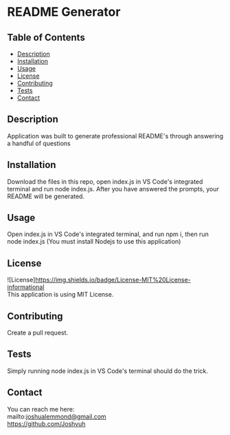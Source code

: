 # README Generator

  ## Table of Contents
  
  - [Description](#description)
  - [Installation](#installation)
  - [Usage](#usage)
  - [License](#license)
  - [Contributing](#contributing)
  - [Tests](#tests)
  - [Contact](#contact)

  ## Description
  
  Application was built to generate professional README's through answering a handful of questions
  
  ## Installation
  
  Download the files in this repo, open index.js in VS Code's integrated terminal and run node index.js. After you have answered the prompts, your README will be generated.
  
  ## Usage
  
  Open index.js in VS Code's integrated terminal, and run npm i, then run node index.js (You must install Nodejs to use this application)

  ## License
  
  ![License]https://img.shields.io/badge/License-MIT%20License-informational
  <br>
  This application is using MIT License. 
  
  ## Contributing
  
  Create a pull request.
  
  ## Tests

  Simply running node index.js in VS Code's terminal should do the trick.

  ## Contact
  
  You can reach me here:
  <br> 
  mailto:joshualemmond@gmail.com 
  <br>
  https://github.com/Joshvuh
